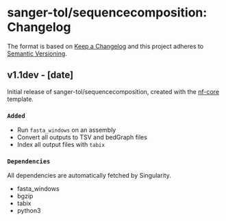 # sanger-tol/sequencecomposition: Changelog

The format is based on [Keep a Changelog](https://keepachangelog.com/en/1.0.0/)
and this project adheres to [Semantic Versioning](https://semver.org/spec/v2.0.0.html).

## v1.1dev - [date]

Initial release of sanger-tol/sequencecomposition, created with the [nf-core](https://nf-co.re/) template.

### `Added`

- Run `fasta_windows` on an assembly
- Convert all outputs to TSV and bedGraph files
- Index all output files with `tabix`

### `Dependencies`

All dependencies are automatically fetched by Singularity.

- fasta_windows
- bgzip
- tabix
- python3
